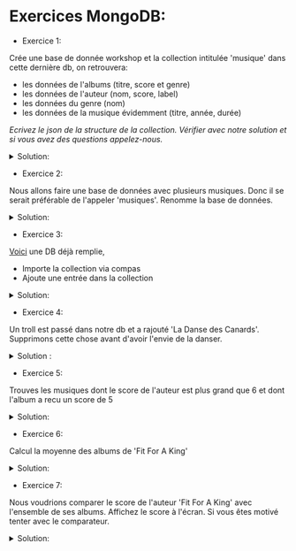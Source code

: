 # Exercices MongoDB:

*  Exercice 1: 

Crée une base de donnée workshop et la collection intitulée 'musique' dans cette dernière db, on retrouvera:

- les données de l'albums (titre, score et genre)
- les données de l'auteur (nom, score, label)
- les données du genre (nom)
- les données de la musique évidemment (titre, année, durée)

*Ecrivez le json de la structure de la collection. Vérifier avec notre solution et si vous avez des questions appelez-nous.*

<details>

<summary>Solution:</summary>
<pre><code>use workshop
db.createCollection('musique')
</code></pre>
<pre><code>{ 
  "titre" : "Deathgrip",
  "année" : "2016",
  "durée" : "4 : 24",
  "genre" : [ 
    { 
      "nom" : "Metalcore"
    }
  ],
  "auteurs": [ 
    {
      "nom": "Fit For A King",
      "score": 8,
      "label": "Solid State"
    }
  ],
  "albums": [
    {
      "titre" : "Deathgrip",
      "score" : 8,
      "genre" : [
        { 
          "nom" : "Metalcore"
        }
      ]
    }
  ]
}
</code></pre>

</details>

* Exercice 2: 

Nous allons faire une base de données avec plusieurs musiques. Donc il se serait préférable de l'appeler 'musiques'.
Renomme la base de données.

<details>

<summary>Solution:</summary>
<pre><code>db.musique.renameCollection("musiques", true)
</code></pre>

</details>

* Exercice 3: 

[Voici](./database.json) une DB déjà remplie, 
 
  * Importe la collection via compas 
  * Ajoute une entrée dans la collection 
 
<details>
<summary>Solution:</summary>
<pre><code>db.musiques.insert({ 
  titre : "Title",
  année : "2016",
  durée : "4 : 24",
  genre : [ 
    { 
      nom : "Genre"
    }
  ],
  auteurs: [ 
    {
      nom: "Artist Name",
      score: 8,
      label: "Label"
    }
  ],
  albums: [
    {
      titre : "Album Title",
      score : 8,
      genre : [
        { 
          nom :"Genre"
        }
      ]
    }
  ]
})
</code></pre>
</details>

* Exercice 4:

Un troll est passé dans notre db et a rajouté 'La Danse des Canards'. Supprimons cette chose avant d'avoir l'envie de la danser.

<details>
<summary>Solution :</summary>

` db.musiques.remove( {"titre": "La Danse Des Canards"} ) `

</details>

* Exercice 5: 

Trouves les musiques dont le score de l'auteur est plus grand que 6 et dont l'album a recu un score de 5

<details>
<summary>Solution:</summary>

` db.musiques.find({ $and: [ { "auteurs.score": {$gte:6} }, { "albums.score":5 } ] } ).pretty()`

</details>

* Exercice 6: 

Calcul la moyenne des albums de 'Fit For A King'

<details>
<summary>Solution:</summary>

<pre><code> 
varMatch = {$match : {"auteurs.nom":"Fit For A King"}};
varUnwind = { $unwind : {path : "$albums"}};
varAvg = {$avg : "$albums.score"};
varGroup = { $group : {"_id" : "Fit For A King albums", "moyenne" : varAvg } };
db.musiques.aggregate([ varMatch, varUnwind, varGroup ]);
</code></pre>

</details>

* Exercice 7: 

Nous voudrions comparer le score de l'auteur 'Fit For A King' avec l'ensemble de ses albums. Affichez le score à l'écran. Si vous êtes motivé tenter avec le comparateur. 

<details>
<summary>Solution:</summary>

<pre><code> 
varMatch = {$match : {"auteurs.nom":"Fit For A King"}};
varUnwind = { $unwind : {path : "$albums"}};
varAvg = {$avg : "$albums.score"};
varGroup = { $group : {"_id" : "Fit For A King albums", "moyenne" : varAvg } };

varAgg1 = db.musiques.aggregate([ varMatch, varUnwind, varGroup ]).toArray()[0]["moyenne"];
varAgg2 = db.musiques.aggregate([varMatch]).toArray()[0]["auteurs"][0]["score"];


varCmp = { $cmp : [ varAgg1, varAgg2]};
db.musiques.aggregate( [ { $project: { cmpToArt: varCmp } } ] );
</code></pre>

</details>

